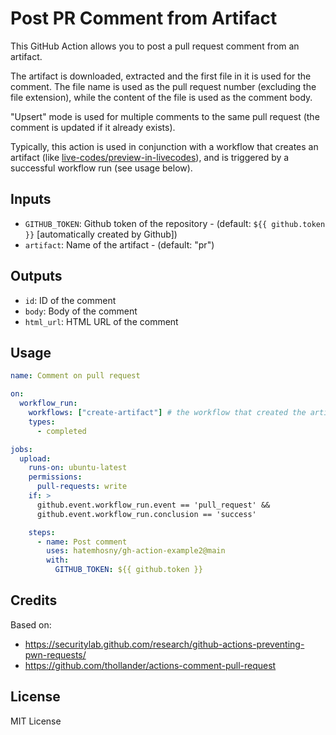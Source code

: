 # Post PR Comment from Artifact

This GitHub Action allows you to post a pull request comment from an artifact.

The artifact is downloaded, extracted and the first file in it is used for the comment. The file name is used as the pull request number (excluding the file extension), while the content of the file is used as the comment body.

"Upsert" mode is used for multiple comments to the same pull request (the comment is updated if it already exists).

Typically, this action is used in conjunction with a workflow that creates an artifact (like [live-codes/preview-in-livecodes](https://github.com/live-codes/preview-in-livecodes)), and is triggered by a successful workflow run (see usage below).

## Inputs

- `GITHUB_TOKEN`: Github token of the repository - (default: `${{ github.token }}` [automatically created by Github])
- `artifact`: Name of the artifact - (default: "pr")

## Outputs

- `id`: ID of the comment
- `body`: Body of the comment
- `html_url`: HTML URL of the comment

## Usage

```yaml
name: Comment on pull request

on:
  workflow_run:
    workflows: ["create-artifact"] # the workflow that created the artifact
    types:
      - completed

jobs:
  upload:
    runs-on: ubuntu-latest
    permissions:
      pull-requests: write
    if: >
      github.event.workflow_run.event == 'pull_request' &&
      github.event.workflow_run.conclusion == 'success'

    steps:
      - name: Post comment
        uses: hatemhosny/gh-action-example2@main
        with:
          GITHUB_TOKEN: ${{ github.token }}
```

## Credits

Based on:

- https://securitylab.github.com/research/github-actions-preventing-pwn-requests/
- https://github.com/thollander/actions-comment-pull-request

## License

MIT License
